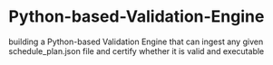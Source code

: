# Python-based-Validation-Engine
building a Python-based Validation Engine that can ingest any given schedule_plan.json file and certify whether it is valid and executable
